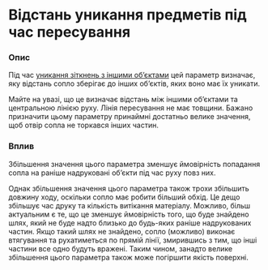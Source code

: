 Відстань уникання предметів під час пересування
====

### **Опис**

Під час [уникання зіткнень з іншими об’єктами](travel_avoid_other_parts.md) цей параметр визначає, яку відстань сопло зберігає до інших об’єктів, яких воно має їх уникати.

Майте на увазі, що це визначає відстань між іншими об’єктами та центральною лінією руху. Лінія пересування не має товщини. Бажано призначити цьому параметру принаймні достатньо велике значення, щоб отвір сопла не торкався інших частин.

### **Вплив**

Збільшення значення цього параметра зменшує ймовірність попадання сопла на раніше надруковані об’єкти під час руху повз них.

Однак збільшення значення цього параметра також трохи збільшить довжину ходу, оскільки сопло має робити більший обхід. Це дещо збільшує час друку та кількість витікання матеріалу. Можливо, більш актуальним є те, що це зменшує ймовірність того, що буде знайдено шлях, який не буде надто близько до будь-яких раніше надрукованих частин. Якщо такий шлях не знайдено, сопло (можливо) виконає втягування та рухатиметься по прямій лінії, змирившись з тим, що інші частини все одно будуть вражені. Таким чином, занадто велике збільшення цього параметра також може погіршити якість поверхні.
